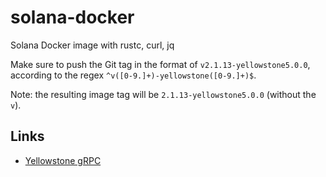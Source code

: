 # solana-docker

Solana Docker image with rustc, curl, jq

Make sure to push the Git tag in the format of `v2.1.13-yellowstone5.0.0`, according to the regex `^v([0-9.]+)-yellowstone([0-9.]+)$`.

Note: the resulting image tag will be `2.1.13-yellowstone5.0.0` (without the `v`).

## Links

- [Yellowstone gRPC](https://github.com/rpcpool/yellowstone-grpc)
